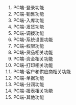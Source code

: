 1. PC端-登录功能
2. PC端-销售功能
3. PC端-入库功能
4. PC端-发货功能
5. PC端-调拨功能
6. PC端-系统设置功能
7. PC端-权限功能
8. PC端-货品相关功能
9. PC端-资金相关功能
10. PC端-打印相关功能
11. PC端-客户和供应商相关功能
12. PC端-单据功能
13. PC端-分润功能
14. PC端-报表相关功能
15. PC端-其他功能